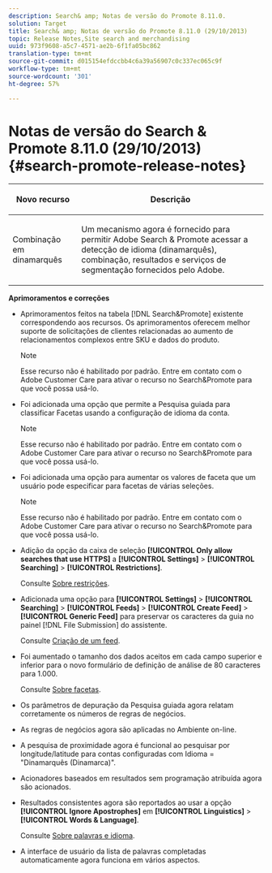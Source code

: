 ```yaml
---
description: Search& amp; Notas de versão do Promote 8.11.0.
solution: Target
title: Search& amp; Notas de versão do Promote 8.11.0 (29/10/2013)
topic: Release Notes,Site search and merchandising
uuid: 973f9608-a5c7-4571-ae2b-6f1fa05bc862
translation-type: tm+mt
source-git-commit: d015154efdccbb4c6a39a56907c0c337ec065c9f
workflow-type: tm+mt
source-wordcount: '301'
ht-degree: 57%

---
```



# Notas de versão do Search &amp; Promote 8.11.0 (29/10/2013){#search-promote-release-notes}

<table> 
 <thead> 
  <tr> 
   <th colname="col1" class="entry"> <p>Novo recurso </p> </th> 
   <th colname="col2" class="entry"> <p>Descrição </p> </th> 
  </tr> 
 </thead>
 <tbody> 
  <tr> 
   <td colname="col1"> <p> Combinação em dinamarquês </p> </td> 
   <td colname="col2"> <p> Um mecanismo agora é fornecido para permitir <span class="keyword"> Adobe Search &amp; Promote</span> acessar a detecção de idioma (dinamarquês), combinação, resultados e serviços de segmentação fornecidos pelo Adobe. </p> </td> 
  </tr> 
 </tbody> 
</table>

**Aprimoramentos e correções**

* Aprimoramentos feitos na tabela [!DNL Search&Promote] existente correspondendo aos recursos. Os aprimoramentos oferecem melhor suporte de solicitações de clientes relacionadas ao aumento de relacionamentos complexos entre SKU e dados do produto.

   >[!NOTE]
   >
   >Esse recurso não é habilitado por padrão. Entre em contato com o Adobe Customer Care para ativar o recurso no Search&amp;Promote para que você possa usá-lo.

* Foi adicionada uma opção que permite a Pesquisa guiada para classificar Facetas usando a configuração de idioma da conta.

   >[!NOTE]
   Esse recurso não é habilitado por padrão. Entre em contato com o Adobe Customer Care para ativar o recurso no Search&amp;Promote para que você possa usá-lo.

* Foi adicionada uma opção para aumentar os valores de faceta que um usuário pode especificar para facetas de várias seleções.

   >[!NOTE]
   Esse recurso não é habilitado por padrão. Entre em contato com o Adobe Customer Care para ativar o recurso no Search&amp;Promote para que você possa usá-lo.

* Adição da opção da caixa de seleção **[!UICONTROL Only allow searches that use HTTPS]** a **[!UICONTROL Settings]** > **[!UICONTROL Searching]** > **[!UICONTROL Restrictions]**.

   Consulte [Sobre restrições](../c-about-settings-menu/c-about-searching-menu.md#concept_B5B527E04EBF4E9AB5956EEF881DDBF1).

* Adicionada uma opção para **[!UICONTROL Settings]** > **[!UICONTROL Searching]** > **[!UICONTROL Feeds]** > **[!UICONTROL Create Feed]** > **[!UICONTROL Generic Feed]** para preservar os caracteres da guia no painel [!DNL File Submission] do assistente.

   Consulte [Criação de um feed](../c-about-settings-menu/c-about-searching-menu.md#task_63179C1FC359497483CD6CE13FD1C250).

* Foi aumentado o tamanho dos dados aceitos em cada campo superior e inferior para o novo formulário de definição de análise de 80 caracteres para 1.000.

   Consulte [Sobre facetas](../c-about-design-menu/c-about-facets.md#concept_FA912B3B41EE493DB2F492D188457FF5).

* Os parâmetros de depuração da Pesquisa guiada agora relatam corretamente os números de regras de negócios.
* As regras de negócios agora são aplicadas no Ambiente on-line.
* A pesquisa de proximidade agora é funcional ao pesquisar por longitude/latitude para contas configuradas com Idioma = &quot;Dinamarquês (Dinamarca)&quot;.
* Acionadores baseados em resultados sem programação atribuída agora são acionados.
* Resultados consistentes agora são reportados ao usar a opção **[!UICONTROL Ignore Apostrophes]** em **[!UICONTROL Linguistics]** > **[!UICONTROL Words & Language]**.

   Consulte [Sobre palavras e idioma](../c-about-linguistics-menu/c-about-words-and-language.md#concept_CEB4B9576F3C4E2EB87B352EEC738D79).

* A interface de usuário da lista de palavras completadas automaticamente agora funciona em vários aspectos.

